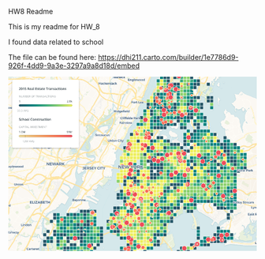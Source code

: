 HW8 Readme


This is my readme for HW_8

I found data related to school 


The file can be found here: https://dhi211.carto.com/builder/1e7786d9-926f-4dd9-9a3e-3297a9a8d18d/embed


![Alt text](PlotImage.png)
